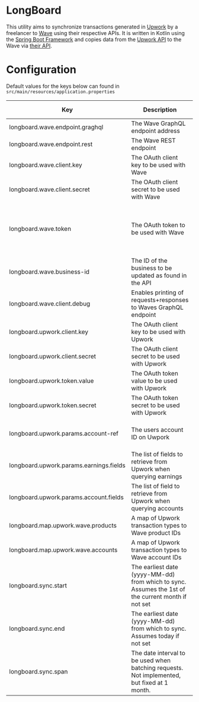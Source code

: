 # LongBoard
This utility aims to synchronize transactions generated in [Upwork](https://www.upwork.com/ab/find-work/) by a 
freelancer to [Wave](https://www.waveapps.com) using their respective APIs.
It is written in Kotlin using the [Spring Boot Framework](https://spring.io/projects/spring-boot) and copies data 
from the [Upwork API](https://developers.upwork.com/) 
to the Wave via [their API](https://developer.waveapps.com/hc/en-us).

# Configuration

Default values for the keys below can found in `src/main/resources/application.properties`

Key | Description | Type | Where to find it |
--- | --- | --- | --- |
longboard.wave.endpoint.graghql | The Wave GraphQL endpoint address | String | Wave API Documentation |
longboard.wave.endpoint.rest | The Wave REST endpoint | String | Wave API Documentation |
longboard.wave.client.key | The OAuth client key to be used with Wave | String | Wave developer portal |
longboard.wave.client.secret | The OAuth client secret to be used with Wave | String | Wave developer portal |
longboard.wave.token | The OAuth token to be used with Wave | String | By manually authorizing the OAuth client above. See Wave developer portal |
longboard.wave.business-id | The ID of the business to be updated as found in the API | String | This needs to be manually retrieved via the API |
longboard.wave.client.debug | Enables printing of requests+responses to Waves GraphQL endpoint | Boolean | |
longboard.upwork.client.key | The OAuth client key to be used with Upwork | String | Upwork Developer Portal |
longboard.upwork.client.secret | The OAuth client secret to be used with Upwork | String | Upwork Developer Portal |
longboard.upwork.token.value | The OAuth token value to be used with Upwork | String |  Upwork Developer Portal |
longboard.upwork.token.secret | The OAuth token secret to be used with Upwork | String |  Upwork Developer Portal |
longboard.upwork.params.account-ref | The users account ID on Uwpork |  String | Must be manually retrieved from the API |
longboard.upwork.params.earnings.fields | The list of fields to retrieve from Upwork when querying earnings | Comma Separated Values | See Upwork earning report endpoint |
longboard.upwork.params.account.fields | The list of field to retrieve from Upwork when querying accounts | Comma Separated Values | See upwork accounting endpoint |
longboard.map.upwork.wave.products | A map of Upwork transaction types to Wave product IDs | Map | Between the Upwork and Wave APIs |
longboard.map.upwork.wave.accounts | A map of Upwork transaction types to Wave account IDs | Map | Between the Upwork and Wave APIs |
longboard.sync.start | The earliest date (yyyy-MM-dd) from which to sync. Assumes the 1st of the current month if not set | String | |
longboard.sync.end | The earliest date (yyyy-MM-dd) from which to sync. Assumes today if not set | String | |
longboard.sync.span | The date interval to be used when batching requests. Not implemented, but fixed at 1 month. | String | |
